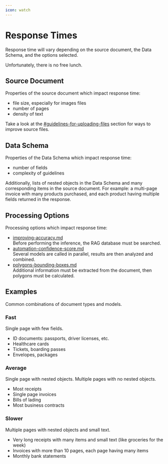 ```yaml
---
icon: watch
---
```


# Response Times

Response time will vary depending on the source document, the Data Schema, and the options selected.

Unfortunately, there is no free lunch.

## Source Document

Properties of the source document which impact response time:

* file size, especially for images files
* number of pages
* density of text

Take a look at the [#guidelines-for-uploading-files](technical-guidelines.md#guidelines-for-uploading-files "mention") section for ways to improve source files.

## Data Schema

Properties of the Data Schema which impact response time:

* number of fields
* complexity of guidelines

Additionally, lists of nested objects in the Data Schema and many corresponding items in the source document. For example: a multi-page invoice with many products purchased, and each product having multiple fields returned in the response.

## Processing Options

Processing options which impact response time:

* [improving-accuracy.md](../models/optional-features/improving-accuracy.md "mention")\
  Before performing the inference, the RAG database must be searched.
* [automation-confidence-score.md](../models/optional-features/automation-confidence-score.md "mention")\
  Several models are called in parallel, results are then analyzed and combined.
* [polygons-bounding-boxes.md](../models/optional-features/polygons-bounding-boxes.md "mention")\
  Additional information must be extracted from the document, then polygons must be calculated.

## Examples

Common combinations of document types and models.

### Fast

Single page with few fields.

* ID documents: passports, driver licenses, etc.
* Healthcare cards
* Tickets, boarding passes
* Envelopes, packages

### Average

Single page with nested objects. Multiple pages with no nested objects.

* Most receipts
* Single page invoices
* Bills of lading
* Most business contracts

### Slower

Multiple pages with nested objects and small text.

* Very long receipts with many items and small text (like groceries for the week)
* Invoices with more than 10 pages, each page having many items
* Monthly bank statements
